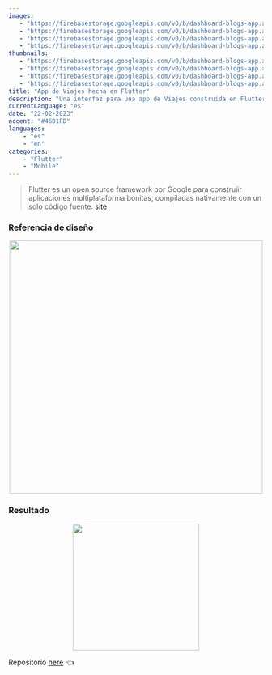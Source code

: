 ```yaml
---
images:
   - "https://firebasestorage.googleapis.com/v0/b/dashboard-blogs-app.appspot.com/o/images%2FThzROsREBLP9kFuUvCnohZ2IABw2%2Ftravel-app-hero-flutter.png?alt=media&token=3823a4ba-0805-46f4-9762-8393eb886da9"
   - "https://firebasestorage.googleapis.com/v0/b/dashboard-blogs-app.appspot.com/o/images%2FThzROsREBLP9kFuUvCnohZ2IABw2%2Fthumbnail_half_travel-app-hero-flutter.png?alt=media&token=8866c1a8-a745-4e37-a068-3ee2acb5b9e9"
   - "https://firebasestorage.googleapis.com/v0/b/dashboard-blogs-app.appspot.com/o/images%2FThzROsREBLP9kFuUvCnohZ2IABw2%2Fthumbnail_med_travel-app-hero-flutter.png?alt=media&token=6fc39e2d-5e6e-4b4b-b22c-5ec14a321766"
   - "https://firebasestorage.googleapis.com/v0/b/dashboard-blogs-app.appspot.com/o/images%2FThzROsREBLP9kFuUvCnohZ2IABw2%2Fthumbnail_low_travel-app-hero-flutter.png?alt=media&token=37fe9d95-b122-4dac-b7a2-3b9a762bd7eb"
thumbnails: 
   - "https://firebasestorage.googleapis.com/v0/b/dashboard-blogs-app.appspot.com/o/images%2FThzROsREBLP9kFuUvCnohZ2IABw2%2Ftravel-app-thumb-flutter.png?alt=media&token=95e51f2b-3b97-4790-8ce6-8fd21cc30878"
   - "https://firebasestorage.googleapis.com/v0/b/dashboard-blogs-app.appspot.com/o/images%2FThzROsREBLP9kFuUvCnohZ2IABw2%2Fthumbnail_half_travel-app-thumb-flutter.png?alt=media&token=88b909b3-10da-4c4c-94aa-c8f3b6c853fe"
   - "https://firebasestorage.googleapis.com/v0/b/dashboard-blogs-app.appspot.com/o/images%2FThzROsREBLP9kFuUvCnohZ2IABw2%2Fthumbnail_med_travel-app-thumb-flutter.png?alt=media&token=e18196da-7a1b-4d41-9ab8-2c558c45db29"
   - "https://firebasestorage.googleapis.com/v0/b/dashboard-blogs-app.appspot.com/o/images%2FThzROsREBLP9kFuUvCnohZ2IABw2%2Fthumbnail_low_travel-app-thumb-flutter.png?alt=media&token=3337e553-bbd3-4893-9d28-fe51df23a6bc"
title: "App de Viajes hecha en Flutter"
description: "Una interfaz para una app de Viajes construida en Flutter"
currentLanguage: "es"
date: "22-02-2023"
accent: "#46D1FD"
languages: 
    - "es"
    - "en"
categories:
    - "Flutter"
    - "Mobile"
---
```

> Flutter es un open source framework por Google para construiir aplicaciones multiplataforma bonitas, compiladas nativamente con un solo código fuente. [site](https://flutter.dev/)

### Referencia de diseño
<div class="img-carousel-blog">
<p align="center">
<img sizes="(min-width: 720px) 720px, 100vw" srcset="https://firebasestorage.googleapis.com/v0/b/dashboard-blogs-app.appspot.com/o/images%2FThzROsREBLP9kFuUvCnohZ2IABw2%2Fdesign-image.png?alt=media&token=67c7fc37-6d24-46b0-88bc-8d1457cf2123 1200w, https://firebasestorage.googleapis.com/v0/b/dashboard-blogs-app.appspot.com/o/images%2FThzROsREBLP9kFuUvCnohZ2IABw2%2Fthumbnail_half_design-image.png?alt=media&token=3bc968cf-a0bf-4378-abe7-713b5b42a4ee 800w, https://firebasestorage.googleapis.com/v0/b/dashboard-blogs-app.appspot.com/o/images%2FThzROsREBLP9kFuUvCnohZ2IABw2%2Fthumbnail_med_design-image.png?alt=media&token=123d0f82-5cfa-4694-8f2b-284fbf8960c3 400w" width="500" src="https://firebasestorage.googleapis.com/v0/b/dashboard-blogs-app.appspot.com/o/images%2FThzROsREBLP9kFuUvCnohZ2IABw2%2Fthumbnail_low_design-image.png?alt=media&token=3de59351-2c5c-437d-a4aa-e36653677a1d">
</p>
</div>

### Resultado

<div class="img-carousel-blog">
<p align="center">
    <img sizes="(min-width: 720px) 720px, 100vw" srcset="https://firebasestorage.googleapis.com/v0/b/dashboard-blogs-app.appspot.com/o/images%2FThzROsREBLP9kFuUvCnohZ2IABw2%2Fthumbnail_half_travel-app-ss.png?alt=media&token=203c9b0b-f64f-4092-95da-f68bd350f72c 1200w, https://firebasestorage.googleapis.com/v0/b/dashboard-blogs-app.appspot.com/o/images%2FThzROsREBLP9kFuUvCnohZ2IABw2%2Fthumbnail_med_travel-app-ss.png?alt=media&token=a6011e78-29c3-445a-8a8d-2165ceacdce4 800w, https://firebasestorage.googleapis.com/v0/b/dashboard-blogs-app.appspot.com/o/images%2FThzROsREBLP9kFuUvCnohZ2IABw2%2Fthumbnail_low_travel-app-ss.png?alt=media&token=c64e6776-2fb4-481d-b447-04261edf1e04 400w" width="250" src="https://firebasestorage.googleapis.com/v0/b/dashboard-blogs-app.appspot.com/o/images%2FThzROsREBLP9kFuUvCnohZ2IABw2%2Ftravel-app-ss.png?alt=media&token=f07446e3-7cf5-4828-93ec-d2b3c649c317">
</p>
</div>


Repositorio [here](https://github.com/JoseLuna12/travel-app-flutter) 👈 <br>